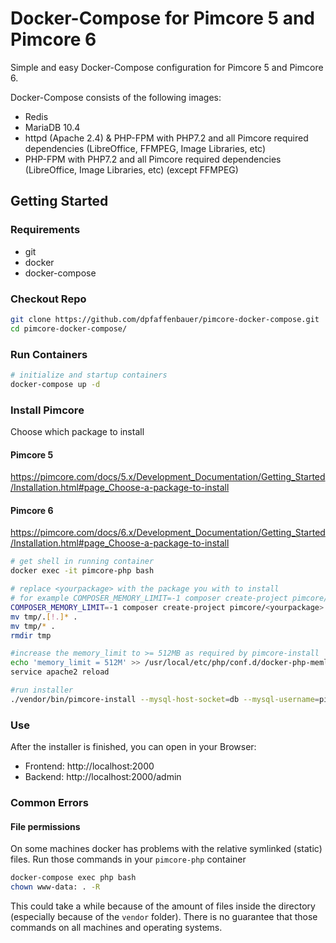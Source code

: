 # Docker-Compose for Pimcore 5 and Pimcore 6
Simple and easy Docker-Compose configuration for Pimcore 5 and Pimcore 6.

Docker-Compose consists of the following images:
 - Redis
 - MariaDB 10.4
 - httpd (Apache 2.4) & PHP-FPM with PHP7.2 and all Pimcore required dependencies (LibreOffice, FFMPEG, Image Libraries, etc)
 - PHP-FPM with PHP7.2 and all Pimcore required dependencies (LibreOffice, Image Libraries, etc) (except FFMPEG)
 
## Getting Started
### Requirements
* git
* docker
* docker-compose
### Checkout Repo
```bash
git clone https://github.com/dpfaffenbauer/pimcore-docker-compose.git
cd pimcore-docker-compose/
 ```
### Run Containers
```bash
# initialize and startup containers
docker-compose up -d
```
### Install Pimcore 
Choose which package to install
#### Pimcore 5 
https://pimcore.com/docs/5.x/Development_Documentation/Getting_Started/Installation.html#page_Choose-a-package-to-install
#### Pimcore 6
https://pimcore.com/docs/6.x/Development_Documentation/Getting_Started/Installation.html#page_Choose-a-package-to-install
```bash
# get shell in running container
docker exec -it pimcore-php bash

# replace <yourpackage> with the package you with to install
# for example COMPOSER_MEMORY_LIMIT=-1 composer create-project pimcore/demo tmp
COMPOSER_MEMORY_LIMIT=-1 composer create-project pimcore/<yourpackage> tmp
mv tmp/.[!.]* .
mv tmp/* .
rmdir tmp

#increase the memory_limit to >= 512MB as required by pimcore-install
echo 'memory_limit = 512M' >> /usr/local/etc/php/conf.d/docker-php-memlimit.ini;
service apache2 reload

#run installer
./vendor/bin/pimcore-install --mysql-host-socket=db --mysql-username=pimcore --mysql-password=pimcore --mysql-database=pimcore 

 ```

### Use
After the installer is finished, you can open in your Browser:
* Frontend: http://localhost:2000
* Backend: http://localhost:2000/admin

### Common Errors 

#### File permissions 
On some machines docker has problems with the relative symlinked (static) files. Run those commands in your `pimcore-php` container 

```bash 
docker-compose exec php bash 
chown www-data: . -R 
```

This could take a while because of the amount of files inside the directory (especially because of the `vendor` folder). There is no guarantee that those commands on all machines and operating systems. 


